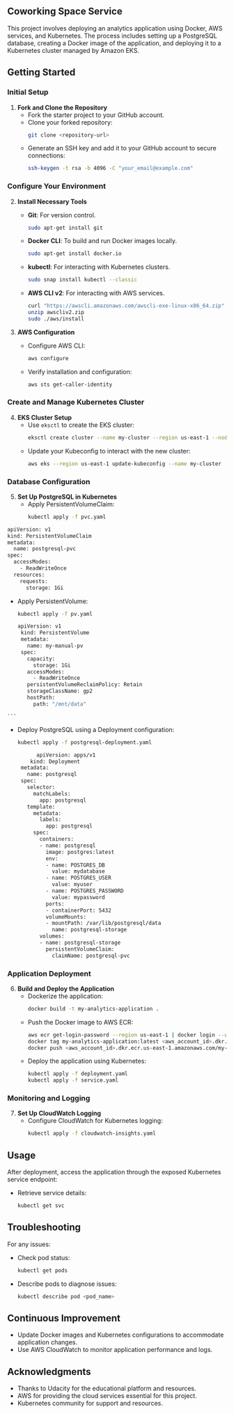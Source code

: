 
## Coworking Space Service

This project involves deploying an analytics application using Docker, AWS services, and Kubernetes. The process includes setting up a PostgreSQL database, creating a Docker image of the application, and deploying it to a Kubernetes cluster managed by Amazon EKS.

## Getting Started

### Initial Setup

1. **Fork and Clone the Repository**
   - Fork the starter project to your GitHub account.
   - Clone your forked repository:
     ```bash
     git clone <repository-url>
     ```
   - Generate an SSH key and add it to your GitHub account to secure connections:
     ```bash
     ssh-keygen -t rsa -b 4096 -C "your_email@example.com"
     ```

### Configure Your Environment

2. **Install Necessary Tools**
   - **Git**: For version control.
     ```bash
     sudo apt-get install git
     ```
   - **Docker CLI**: To build and run Docker images locally.
     ```bash
     sudo apt-get install docker.io
     ```
   - **kubectl**: For interacting with Kubernetes clusters.
     ```bash
     sudo snap install kubectl --classic
     ```
   - **AWS CLI v2**: For interacting with AWS services.
     ```bash
     curl "https://awscli.amazonaws.com/awscli-exe-linux-x86_64.zip" -o "awscliv2.zip"
     unzip awscliv2.zip
     sudo ./aws/install
     ```

3. **AWS Configuration**
   - Configure AWS CLI:
     ```bash
     aws configure
     ```
   - Verify installation and configuration:
     ```bash
     aws sts get-caller-identity
     ```

### Create and Manage Kubernetes Cluster

4. **EKS Cluster Setup**
   - Use `eksctl` to create the EKS cluster:
     ```bash
     eksctl create cluster --name my-cluster --region us-east-1 --nodegroup-name my-nodes --node-type t3.small --nodes 1 --nodes-min 1 --nodes-max 2
     ```
   - Update your Kubeconfig to interact with the new cluster:
     ```bash
     aws eks --region us-east-1 update-kubeconfig --name my-cluster
     ```

### Database Configuration

5. **Set Up PostgreSQL in Kubernetes**
   - Apply PersistentVolumeClaim:
     ```bash
     kubectl apply -f pvc.yaml
     ```
```bash
apiVersion: v1
kind: PersistentVolumeClaim
metadata:
  name: postgresql-pvc
spec:
  accessModes:
    - ReadWriteOnce
  resources:
    requests:
      storage: 1Gi
```
   - Apply PersistentVolume:
     ```bash
     kubectl apply -f pv.yaml
     ```
     ```bash
     apiVersion: v1
      kind: PersistentVolume
      metadata:
        name: my-manual-pv
      spec:
        capacity:
          storage: 1Gi
        accessModes:
          - ReadWriteOnce
        persistentVolumeReclaimPolicy: Retain
        storageClassName: gp2
        hostPath:
          path: "/mnt/data"
    ```
   - Deploy PostgreSQL using a Deployment configuration:
     ```bash
     kubectl apply -f postgresql-deployment.yaml
     ```
     ```bash
           apiVersion: apps/v1
         kind: Deployment
      metadata:
        name: postgresql
      spec:
        selector:
          matchLabels:
            app: postgresql
        template:
          metadata:
            labels:
              app: postgresql
          spec:
            containers:
            - name: postgresql
              image: postgres:latest
              env:
              - name: POSTGRES_DB
                value: mydatabase
              - name: POSTGRES_USER
                value: myuser
              - name: POSTGRES_PASSWORD
                value: mypassword
              ports:
              - containerPort: 5432
              volumeMounts:
              - mountPath: /var/lib/postgresql/data
                name: postgresql-storage
            volumes:
            - name: postgresql-storage
              persistentVolumeClaim:
                claimName: postgresql-pvc
      ```

### Application Deployment

6. **Build and Deploy the Application**
   - Dockerize the application:
     ```bash
     docker build -t my-analytics-application .
     ```
   - Push the Docker image to AWS ECR:
     ```bash
     aws ecr get-login-password --region us-east-1 | docker login --username AWS --password-stdin <aws_account_id>.dkr.ecr.us-east-1.amazonaws.com
     docker tag my-analytics-application:latest <aws_account_id>.dkr.ecr.us-east-1.amazonaws.com/my-analytics-application:latest
     docker push <aws_account_id>.dkr.ecr.us-east-1.amazonaws.com/my-analytics-application:latest
     ```
   - Deploy the application using Kubernetes:
     ```bash
     kubectl apply -f deployment.yaml
     kubectl apply -f service.yaml
     ```

### Monitoring and Logging

7. **Set Up CloudWatch Logging**
   - Configure CloudWatch for Kubernetes logging:
     ```bash
     kubectl apply -f cloudwatch-insights.yaml
     ```

## Usage

After deployment, access the application through the exposed Kubernetes service endpoint:
- Retrieve service details:
  ```bash
  kubectl get svc
  ```

## Troubleshooting

For any issues:
- Check pod status:
  ```bash
  kubectl get pods
  ```
- Describe pods to diagnose issues:
  ```bash
  kubectl describe pod <pod_name>
  ```

## Continuous Improvement

- Update Docker images and Kubernetes configurations to accommodate application changes.
- Use AWS CloudWatch to monitor application performance and logs.

## Acknowledgments

- Thanks to Udacity for the educational platform and resources.
- AWS for providing the cloud services essential for this project.
- Kubernetes community for support and resources.
